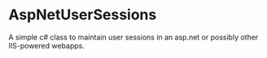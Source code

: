 # AspNetUserSessions
A simple c# class to maintain user sessions in an asp.net or possibly other IIS-powered webapps.
